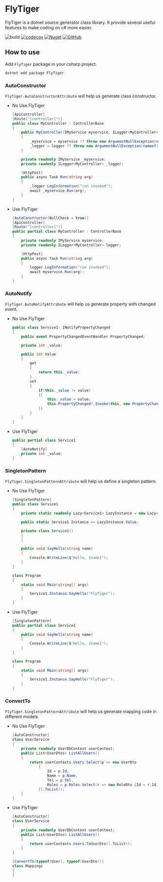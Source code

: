 # FlyTiger

FlyTiger is a dotnet source generator class library. It provide several useful features to make coding on c# more easier.

![build](https://github.com/yscorecore/FlyTiger/workflows/build/badge.svg)
[![codecov](https://codecov.io/gh/yscorecore/FlyTiger/branch/master/graph/badge.svg)](https://codecov.io/gh/yscorecore/FlyTiger) 
[![Nuget](https://img.shields.io/nuget/v/FlyTiger)](https://nuget.org/packages/FlyTiger/) 
[![GitHub](https://img.shields.io/github/license/yscorecore/FlyTiger)](https://github.com/yscorecore/FlyTiger/blob/master/LICENSE)

## How to use
Add `FlyTiger` package in your csharp project.
```bash
dotnet add package FlyTiger 
```


### AutoConstructor

`FlyTiger.AutoConstructorAttribute` will help us generate class constructor. 

- No Use FlyTiger
    ```csharp
    [ApiController]
    [Route("[controller]")]
    public class MyController : ControllerBase
    {
        public MyController(IMyService myservice, ILogger<MyController> logger)
        {
            _myservice = myservice ?? throw new ArgumentNullException(nameof(myservice));
            _logger = logger ?? throw new ArgumentNullException(nameof(logger));
        }

        private readonly IMyService _myservice;
        private readonly ILogger<MyController> _logger;

        [HttpPost]
        public async Task Run(string arg)
        {
            _logger.LogInformation("run invoked");
            await _myservice.Run(arg);
        }
    }
    ```
- Use FlyTiger
    ```csharp
    [AutoConstructor(NullCheck = true)]
    [ApiController]
    [Route("[controller]")]
    public partial class MyController : ControllerBase
    {
        private readonly IMyService myservice;
        private readonly ILogger<MyController> logger;

        [HttpPost]
        public async Task Run(string arg)
        {
            logger.LogInformation("run invoked");
            await myservice.Run(arg);
        }
    }
    ```



### AutoNotify

`FlyTiger.AutoNotifyAttribute` will help us generate property with changed event. 

- No Use FlyTiger
    ```csharp
    public class Service1: INotifyPropertyChanged
    {
        public event PropertyChangedEventHandler PropertyChanged;

        private int _value;

        public int Value
        {
            get
            {
                return this._value;
            }
            set
            {
                if(this._value != value)
                {{
                    this._value = value;
                    this.PropertyChanged?.Invoke(this, new PropertyChangedEventArgs(nameof(Value)));
                }}
            }
        }
    }
    ```
- Use FlyTiger
    ```csharp
    public partial class Service1
    {
        [AutoNotify]
        private int _value;
    }
    ```


### SingletonPattern

`FlyTiger.SingletonPatternAttribute` will help us define a singleton pattern.

- No Use FlyTiger
    ```csharp
    [SingletonPattern]
    public class Service1
    {
        private static readonly Lazy<Service1> LazyInstance = new Lazy<Service1>(() => new Service1(), true);

        public static Service1 Instance => LazyInstance.Value;

        private class Service1() 
        {
        }

        public void SayHello(string name)
        {
            Console.WriteLine($"Hello, {name}");
        }
    }

    class Program
    {
        static void Main(string[] args)
        {
            Service1.Instance.SayHello("FlyTiger");
        }
    }
    ```
- Use FlyTiger
    ```csharp
    [SingletonPattern]
    public partial class Service1
    {
        public void SayHello(string name)
        {
            Console.WriteLine($"Hello, {name}");
        }
    }

    class Program
    {
        static void Main(string[] args)
        {
            Service1.Instance.SayHello("FlyTiger");
        }
    }
    ```
### ConvertTo
`FlyTiger.SingletonPatternAttribute` will help us generate mapping code in different models.

- No Use FlyTiger
    ```csharp
    [AutoConstructor]
    class UserService
    {
        private readonly UserDbContext userContext;
        public List<UserDtos> ListAllUsers()
        {
            return userContexts.Users.Select(p => new UserDto
                {
                    Id = p.Id,
                    Name = p.Name,
                    Tel = p.Tel,
                    Roles = p.Roles.Select(r => new RoleDto {Id = r.Id, Name = r.Name}).ToList()
                }).ToList();
        }
    }
    ```
- Use FlyTiger
    ```csharp
    [AutoConstructor]
    class UserService
    {
        private readonly UserDbContext userContext;
        public List<UserDtos> ListAllUsers()
        {
            return userContexts.Users.ToUserDto().ToList();
        }
    }

    [ConvertTo(typeof(User), typeof(UserDto))]
    class Mappings
    {
    }
    ```